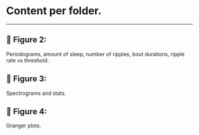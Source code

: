 # Content per folder.
------------------

## :file_folder: Figure 2:
Periodograms, amount of sleep, number of ripples, bout durations, ripple rate vs threshold.  

## :file_folder: Figure 3: 
Spectrograms and stats.

## :file_folder: Figure 4: 
Granger plots. 

